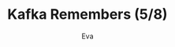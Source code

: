 ---
media: "images/rounds/round_3/kafka_remembers_5.png"
media_type: image
type: art
title: Kafka Remembers (5/8)
author: [Eva]
desc: Kafka Hynes recognises Fiore Silvestri from the previous shift, remembering her actions.
---